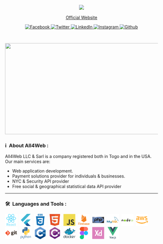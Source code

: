 <p align="center">
<a href="https://all4web.dev">
<img src="https://all4web.dev/logo_blue.png" width="100"/></p>
</a>

<p align="center">
<a href="https://all4web.dev">
Official Website
</a>
</p>
<p align="center">

<a href="https://facebook.com/all4websarl" target="_blank">
<img src="https://img.shields.io/badge/Facebook-blue?style=for-the-badge&logo=facebook&logoColor=white" alt="Facebook" height="41" width="174">
</a>

<a href="https://twitter.com/all4websarl" target="_blank">
<img src="https://img.shields.io/badge/Twitter-blue?style=for-the-badge&logo=twitter&logoColor=white" alt="Twitter" height="41" width="174">
</a>

<a href="https://www.linkedin.com/company/all4web">
<img src="https://img.shields.io/badge/LinkedIn-blue?style=for-the-badge&logo=linkedin&logoColor=white" alt="LinkedIn" height="41" width="174">
</a>

<a href="https://www.instagram.com/all4websarl/" target="_blank">
<img src="https://img.shields.io/badge/Instagram-blue?style=for-the-badge&logo=instagram&logoColor=white" alt="Instagram" height="41" width="174">
</a>
<a href="https://github.com/all4websarl/" target="_blank">
<img src="https://img.shields.io/badge/Github-blue?style=for-the-badge&logo=github&logoColor=white" alt="Github" height="41" width="174">
</a>
</p>
<p align="center"><img src="https://komarev.com/ghpvc/?username=all4websarl&style=flat-square&color=0088AA" alt=""></p>

<p align="center"><img src="https://media.giphy.com/media/dWesBcTLavkZuG35MI/giphy.gif" width="600" height="300"  /></p>

### :information_source: &nbsp;About All4Web :

All4Web LLC & Sarl is a company registered both in Togo and in the USA.
Our main services are:

- Web application development.
- Payment solutions provider for individuals & businesses.
- NYC & Security API provider
- Free social & geographical statistical data API provider

---

### 🛠 &nbsp;Languages and Tools :

<p>
<img src="https://github.com/devicons/devicon/blob/master/icons/react/react-original-wordmark.svg" title="React" alt="React" width="40" height="40"/>&nbsp;
<img src="https://github.com/devicons/devicon/blob/master/icons/flutter/flutter-original.svg" title="Flutter" alt="Flutter" width="40" height="40"/>&nbsp;
<img src="https://github.com/devicons/devicon/blob/master/icons/css3/css3-plain-wordmark.svg"  title="CSS3" alt="CSS" width="40" height="40"/>&nbsp;
<img src="https://github.com/devicons/devicon/blob/master/icons/html5/html5-original.svg" title="HTML5" alt="HTML" width="40" height="40"/>&nbsp;
<img src="https://github.com/devicons/devicon/blob/master/icons/javascript/javascript-original.svg" title="JavaScript" alt="JavaScript" width="40" height="40"/>&nbsp;
<img src="https://github.com/devicons/devicon/blob/master/icons/firebase/firebase-plain-wordmark.svg" title="Firebase" alt="Firebase" width="40" height="40"/>&nbsp;
<img src="https://github.com/devicons/devicon/blob/master/icons/php/php-original.svg" title="PHP"  alt="PHP" width="40" height="40"/>&nbsp;
<img src="https://github.com/devicons/devicon/blob/master/icons/mysql/mysql-original-wordmark.svg" title="MySQL"  alt="MySQL" width="40" height="40"/>&nbsp;
<img src="https://github.com/devicons/devicon/blob/master/icons/nodejs/nodejs-original-wordmark.svg" title="NodeJS" alt="NodeJS" width="40" height="40"/>&nbsp;
<img src="https://github.com/devicons/devicon/blob/master/icons/amazonwebservices/amazonwebservices-plain-wordmark.svg" title="AWS" alt="AWS" width="40" height="40"/>&nbsp;
<img src="https://github.com/devicons/devicon/blob/master/icons/git/git-original-wordmark.svg" title="Git" alt="Git" width="40" height="40"/>&nbsp;
<img src="https://github.com/devicons/devicon/blob/master/icons/python/python-original-wordmark.svg" title="Python" alt="Python" width="40" height="40"/>&nbsp;
<img src="https://github.com/devicons/devicon/blob/master/icons/cplusplus/cplusplus-original.svg" title="C++" alt="C++" width="40" height="40"/>&nbsp;
<img src="https://github.com/devicons/devicon/blob/master/icons/csharp/csharp-original.svg" title="C#" alt="C#" width="40" height="40"/>&nbsp;
<img src="https://github.com/devicons/devicon/blob/master/icons/docker/docker-original-wordmark.svg" title="Docker" alt="Docker" width="40" height="40"/>&nbsp;
<img src="https://github.com/devicons/devicon/blob/master/icons/figma/figma-original.svg" title="Figma" alt="Figma" width="40" height="40"/>&nbsp;
<img src="https://github.com/devicons/devicon/blob/master/icons/xd/xd-plain.svg" title="Adobe XD" alt="Adobe XD" width="40" height="40"/>&nbsp;
<img src="https://github.com/devicons/devicon/blob/master/icons/vuejs/vuejs-original-wordmark.svg" title="Vue.js" alt="Vue.js" width="40" height="40"/>&nbsp;
</p>
